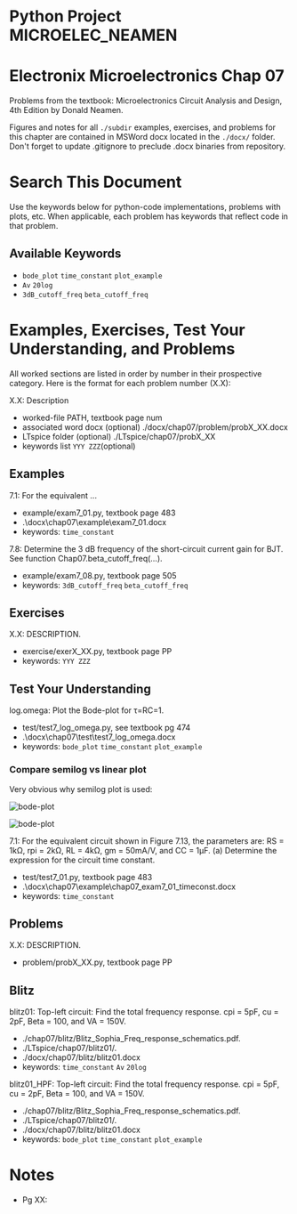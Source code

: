 # Python Project MICROELEC_NEAMEN
# Electronix Microelectronics Chap 07
Problems from the textbook: Microelectronics Circuit Analysis and Design, 4th Edition by Donald Neamen.

Figures and notes for all `./subdir` examples, exercises, and problems for this
chapter are contained in MSWord docx located in the `./docx/` folder.
Don't forget to update .gitignore to preclude .docx binaries from repository.

# Search This Document
Use the keywords below for python-code implementations, problems with plots, etc.
When applicable, each problem has keywords that reflect code in that problem.

## Available Keywords
* `bode_plot`  `time_constant`  `plot_example`
* `Av`  `20log`
* `3dB_cutoff_freq`  `beta_cutoff_freq`


# Examples, Exercises, Test Your Understanding, and Problems
All worked sections are listed in order by number in their prospective category.
Here is the format for each problem number (X.X):

X.X: Description
* worked-file PATH, textbook page num
* associated word docx (optional)  ./docx/chap07/problem/probX_XX.docx
* LTspice folder (optional)   ./LTspice/chap07/probX_XX
* keywords list `YYY ZZZ`(optional)


## Examples
7.1: For the equivalent ...
* example/exam7_01.py, textbook page 483
* .\docx\chap07\example\exam7_01.docx
* keywords: `time_constant`

7.8: Determine the 3 dB frequency of the short-circuit current gain for BJT.
See function Chap07.beta_cutoff_freq(...).
* example/exam7_08.py, textbook page 505
* keywords: `3dB_cutoff_freq`  `beta_cutoff_freq`


## Exercises
X.X: DESCRIPTION.
* exercise/exerX_XX.py, textbook page PP
* keywords: `YYY ZZZ`


## Test Your Understanding
log.omega: Plot the Bode-plot for τ=RC=1.
* test/test7_log_omega.py, see textbook pg 474
* .\docx\chap07\test\test7_log_omega.docx
* keywords: `bode_plot`  `time_constant`  `plot_example`

### Compare semilog vs linear plot
Very obvious why semilog plot is used:

![bode-plot](../../docx/chap07/testunder/bode_plot_tau=RC=1_semilog.png)

![bode-plot](../../docx/chap07/testunder/bode_plot_tau=RC=1_linear.png)

7.1: For the equivalent circuit shown in Figure 7.13, the parameters are:
RS = 1kΩ, rpi = 2kΩ, RL = 4kΩ, gm = 50mA/V, and CC = 1μF.
(a) Determine the expression for the circuit time constant.
* test/test7_01.py, textbook page 483
* .\docx\chap07\example\chap07_exam7_01_timeconst.docx
* keywords: `time_constant`


## Problems
X.X: DESCRIPTION.
* problem/probX_XX.py, textbook page PP


## Blitz
blitz01: Top-left circuit:
Find the total frequency response.
cpi = 5pF, cu = 2pF, Beta = 100, and VA = 150V.
* ./chap07/blitz/Blitz_Sophia_Freq_response_schematics.pdf.
* ./LTspice/chap07/blitz01/.
* ./docx/chap07/blitz/blitz01.docx
* keywords: `time_constant`  `Av`  `20log`

blitz01_HPF: Top-left circuit:
Find the total frequency response.
cpi = 5pF, cu = 2pF, Beta = 100, and VA = 150V.
* ./chap07/blitz/Blitz_Sophia_Freq_response_schematics.pdf.
* ./LTspice/chap07/blitz01/.
* ./docx/chap07/blitz/blitz01.docx
* keywords: `bode_plot`  `time_constant`  `plot_example`



# Notes
* Pg XX: 
